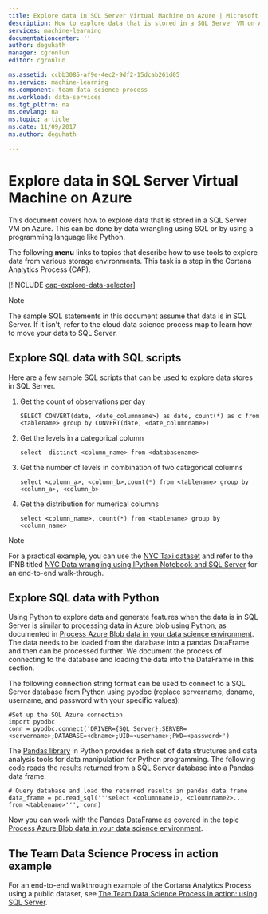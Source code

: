 ```yaml
---
title: Explore data in SQL Server Virtual Machine on Azure | Microsoft Docs
description: How to explore data that is stored in a SQL Server VM on Azure.
services: machine-learning
documentationcenter: ''
author: deguhath
manager: cgronlun
editor: cgronlun

ms.assetid: ccbb3085-af9e-4ec2-9df2-15dcab261d05
ms.service: machine-learning
ms.component: team-data-science-process
ms.workload: data-services
ms.tgt_pltfrm: na
ms.devlang: na
ms.topic: article
ms.date: 11/09/2017
ms.author: deguhath

---
```

# Explore data in SQL Server Virtual Machine on Azure
This document covers how to explore data that is stored in a SQL Server VM on Azure. This can be done by data wrangling using SQL or by using a programming language like Python.

The following **menu** links to topics that describe how to use tools to explore data from various storage environments. This task is a step in the Cortana Analytics Process (CAP).

[!INCLUDE [cap-explore-data-selector](../../../includes/cap-explore-data-selector.md)]

> [!NOTE]
> The sample SQL statements in this document assume that data is in SQL Server. If it isn't, refer to the cloud data science process map to learn how to move your data to SQL Server.
> 
> 

## <a name="sql-dataexploration"></a>Explore SQL data with SQL scripts
Here are a few sample SQL scripts that can be used to explore data stores in SQL Server.

1. Get the count of observations per day
   
    `SELECT CONVERT(date, <date_columnname>) as date, count(*) as c from <tablename> group by CONVERT(date, <date_columnname>)` 
2. Get the levels in a categorical column
   
    `select  distinct <column_name> from <databasename>`
3. Get the number of levels in combination of two categorical columns 
   
    `select <column_a>, <column_b>,count(*) from <tablename> group by <column_a>, <column_b>`
4. Get the distribution for numerical columns
   
    `select <column_name>, count(*) from <tablename> group by <column_name>`

> [!NOTE]
> For a practical example, you can use the [NYC Taxi dataset](http://www.andresmh.com/nyctaxitrips/) and refer to the IPNB titled [NYC Data wrangling using IPython Notebook and SQL Server](https://github.com/Azure/Azure-MachineLearning-DataScience/blob/master/Misc/DataScienceProcess/iPythonNotebooks/machine-Learning-data-science-process-sql-walkthrough.ipynb) for an end-to-end walk-through.
> 
> 

## <a name="python"></a>Explore SQL data with Python
Using Python to explore data and generate features when the data is in SQL Server is similar to processing data in Azure blob using Python, as documented in [Process Azure Blob data in your data science environment](data-blob.md). The data needs to be loaded from the database into a pandas DataFrame and then can be processed further. We document the process of connecting to the database and loading the data into the DataFrame in this section.

The following connection string format can be used to connect to a SQL Server database from Python using pyodbc (replace servername, dbname, username, and password with your specific values):

    #Set up the SQL Azure connection
    import pyodbc    
    conn = pyodbc.connect('DRIVER={SQL Server};SERVER=<servername>;DATABASE=<dbname>;UID=<username>;PWD=<password>')

The [Pandas library](http://pandas.pydata.org/) in Python provides a rich set of data structures and data analysis tools for data manipulation for Python programming. The following code reads the results returned from a SQL Server database into a Pandas data frame:

    # Query database and load the returned results in pandas data frame
    data_frame = pd.read_sql('''select <columnname1>, <cloumnname2>... from <tablename>''', conn)

Now you can work with the Pandas DataFrame as covered in the topic [Process Azure Blob data in your data science environment](data-blob.md).

## The Team Data Science Process in action example
For an end-to-end walkthrough example of the Cortana Analytics Process using a public dataset, see [The Team Data Science Process in action: using SQL Server](sql-walkthrough.md).

